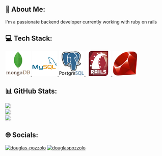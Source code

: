 ## 💫 About Me:
I'm a passionate backend developer currently working with ruby on rails

## 💻 Tech Stack:
<p align="left"> <a href="https://www.mongodb.com/" target="_blank" rel="noreferrer"> <img src="https://raw.githubusercontent.com/devicons/devicon/master/icons/mongodb/mongodb-original-wordmark.svg" alt="mongodb" width="80" height="80"/> </a> <a href="https://www.mysql.com/" target="_blank" rel="noreferrer"> <img src="https://raw.githubusercontent.com/devicons/devicon/master/icons/mysql/mysql-original-wordmark.svg" alt="mysql" width="80" height="80"/> </a> <a href="https://www.postgresql.org" target="_blank" rel="noreferrer"> <img src="https://raw.githubusercontent.com/devicons/devicon/master/icons/postgresql/postgresql-original-wordmark.svg" alt="postgresql" width="80" height="80"/> </a> <a href="https://rubyonrails.org" target="_blank" rel="noreferrer"> <img src="https://raw.githubusercontent.com/devicons/devicon/master/icons/rails/rails-original-wordmark.svg" alt="rails" width="80" height="80"/> </a> <a href="https://www.ruby-lang.org/en/" target="_blank" rel="noreferrer"> <img src="https://raw.githubusercontent.com/devicons/devicon/master/icons/ruby/ruby-original.svg" alt="ruby" width="80" height="80"/> </a> </p>

## 📊 GitHub Stats:
![](https://github-readme-stats.vercel.app/api?username=douglaspozzolo&theme=blueberry&hide_border=false&include_all_commits=false&count_private=true)<br/>
![](https://github-readme-streak-stats.herokuapp.com/?user=douglaspozzolo&theme=blueberry&hide_border=false)<br/>
![](https://github-readme-stats.vercel.app/api/top-langs/?username=douglaspozzolo&theme=blueberry&hide_border=false&include_all_commits=false&count_private=true&layout=compact)

## 🌐 Socials:
<p align="left">
<a href="https://linkedin.com/in/douglas-pozzolo" target="blank"><img align="center" src="https://raw.githubusercontent.com/rahuldkjain/github-profile-readme-generator/master/src/images/icons/Social/linked-in-alt.svg" alt="douglas-pozzolo" height="30" width="40" /></a>
<a href="https://instagram.com/douglaspozzolo" target="blank"><img align="center" src="https://raw.githubusercontent.com/rahuldkjain/github-profile-readme-generator/master/src/images/icons/Social/instagram.svg" alt="douglaspozzolo" height="30" width="40" /></a>
</p>
